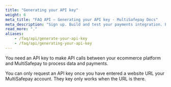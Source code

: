 ```yaml
---
title: "Generating your API key"
weight: 6
meta_title: "FAQ API – Generating your API key - MultiSafepay Docs"
meta_description: "Sign up. Build and test your payments integration. Explore our products and services. Use our API Reference, SDKs, and wrappers. Get support."
read_more: "."
aliases:
    - /faq/api/generate-your-api-key
    - /faq/api/generating-your-api-key
---
```

You need an API key to make API calls between your ecommerce platform and MultiSafepay to process data and payments.

You can only request an API key once you have entered a website URL your MultiSafepay account. They key only works when the URL is there. 